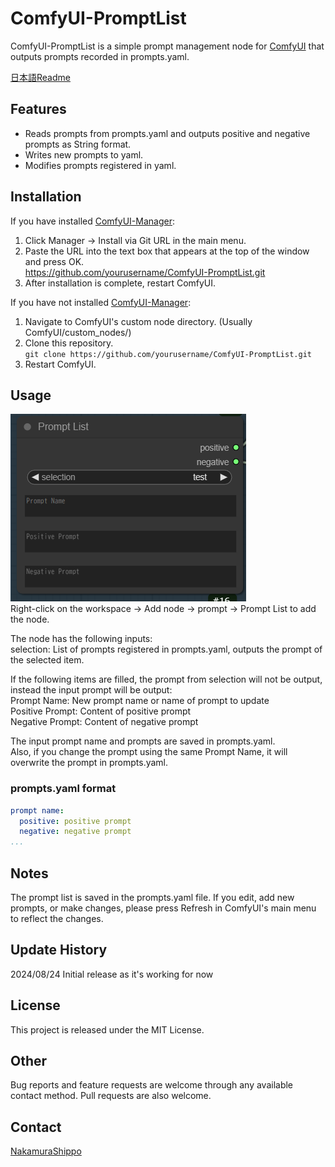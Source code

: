 # ComfyUI-PromptList
ComfyUI-PromptList is a simple prompt management node for [ComfyUI](https://github.com/comfyanonymous/ComfyUI) that outputs prompts recorded in prompts.yaml.

[日本語Readme](https://github.com/NakamuraShippo/ComfyUI-PromptList/blob/main/README_jp.md)  
  
## Features
- Reads prompts from prompts.yaml and outputs positive and negative prompts as String format.
- Writes new prompts to yaml.
- Modifies prompts registered in yaml.

## Installation
If you have installed [ComfyUI-Manager](https://github.com/ltdrdata/ComfyUI-Manager):
1. Click Manager -> Install via Git URL in the main menu.
2. Paste the URL into the text box that appears at the top of the window and press OK.  
   https://github.com/yourusername/ComfyUI-PromptList.git
3. After installation is complete, restart ComfyUI.

If you have not installed [ComfyUI-Manager](https://github.com/ltdrdata/ComfyUI-Manager):
1. Navigate to ComfyUI's custom node directory. (Usually ComfyUI/custom_nodes/)
2. Clone this repository.  
`git clone https://github.com/yourusername/ComfyUI-PromptList.git`
3. Restart ComfyUI.

## Usage
![node](https://github.com/NakamuraShippo/ComfyUI-PromptList/blob/main/images/node1.png)  
Right-click on the workspace -> Add node -> prompt -> Prompt List to add the node.  
  
The node has the following inputs:  
selection: List of prompts registered in prompts.yaml, outputs the prompt of the selected item.  
  
If the following items are filled, the prompt from selection will not be output, instead the input prompt will be output:  
Prompt Name: New prompt name or name of prompt to update  
Positive Prompt: Content of positive prompt  
Negative Prompt: Content of negative prompt  
  
The input prompt name and prompts are saved in prompts.yaml.  
Also, if you change the prompt using the same Prompt Name, it will overwrite the prompt in prompts.yaml.

### prompts.yaml format  
```yaml
prompt name:
  positive: positive prompt
  negative: negative prompt
...
```
   
## Notes
The prompt list is saved in the prompts.yaml file.
If you edit, add new prompts, or make changes, please press Refresh in ComfyUI's main menu to reflect the changes.

## Update History
2024/08/24 Initial release as it's working for now

## License
This project is released under the MIT License.

## Other
Bug reports and feature requests are welcome through any available contact method.
Pull requests are also welcome.

## Contact
[NakamuraShippo](https://lit.link/admin/creator)
